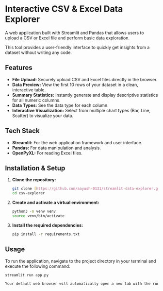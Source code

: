 # Interactive CSV & Excel Data Explorer

A web application built with Streamlit and Pandas that allows users to upload a CSV or Excel file and perform basic data exploration.

This tool provides a user-friendly interface to quickly get insights from a dataset without writing any code.

## Features

-   **File Upload:** Securely upload CSV and Excel files directly in the browser.
-   **Data Preview:** View the first 10 rows of your dataset in a clean, interactive table.
-   **Summary Statistics:** Instantly generate and display descriptive statistics for all numeric columns.
-   **Data Types:** See the data type for each column.
-   **Interactive Visualization:** Select from multiple chart types (Bar, Line, Scatter) to visualize your data.

## Tech Stack

-   **Streamlit:** For the web application framework and user interface.
-   **Pandas:** For data manipulation and analysis.
-   **OpenPyXL:** For reading Excel files.

## Installation & Setup

1.  **Clone the repository:**
    ```bash
    git clone [https://github.com/aayush-0131/streamlit-data-explorer.git](https://github.com/aayush-0131/streamlit-data-explorer.git)
    cd csv-explorer
    ```

2.  **Create and activate a virtual environment:**
    ```bash
    python3 -m venv venv
    source venv/bin/activate
    ```

3.  **Install the required dependencies:**
    ```bash
    pip install -r requirements.txt
    ```

## Usage

To run the application, navigate to the project directory in your terminal and execute the following command:

```bash
streamlit run app.py

Your default web browser will automatically open a new tab with the running application.

